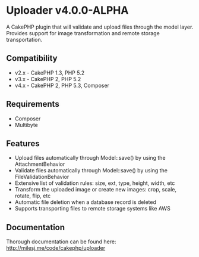 # Uploader v4.0.0-ALPHA #

A CakePHP plugin that will validate and upload files through the model layer.
Provides support for image transformation and remote storage transportation.

## Compatibility ##

* v2.x - CakePHP 1.3, PHP 5.2
* v3.x - CakePHP 2, PHP 5.2
* v4.x - CakePHP 2, PHP 5.3, Composer

## Requirements ##

* Composer
* Multibyte

## Features ##

* Upload files automatically through Model::save() by using the AttachmentBehavior
* Validate files automatically through Model::save() by using the FileValidationBehavior
* Extensive list of validation rules: size, ext, type, height, width, etc
* Transform the uploaded image or create new images: crop, scale, rotate, flip, etc
* Automatic file deletion when a database record is deleted
* Supports transporting files to remote storage systems like AWS

## Documentation ##

Thorough documentation can be found here: http://milesj.me/code/cakephp/uploader
